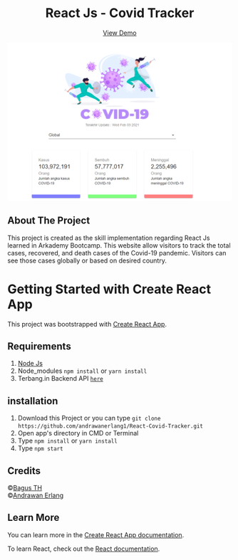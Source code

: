<h1 align='center'>React Js - Covid Tracker</h1>
  <p align="center">
    <a href="https://terbangin.netlify.app/">View Demo</a>

  </p>

![Image Banner](https://github.com/andrawanerlang1/React-Covid-Tracker/blob/master/React_CovTracker_Screenshot.PNG)

## About The Project

This project is created as the skill implementation regarding React Js learned in Arkademy Bootcamp.
This website allow visitors to track the total cases, recovered, and death cases of the Covid-19 pandemic. Visitors can see those cases globally or based on desired country.

# Getting Started with Create React App

This project was bootstrapped with [Create React App](https://github.com/facebook/create-react-app).

## Requirements

1. <a href="https://nodejs.org/en/download/">Node Js</a>
2. Node_modules `npm install` or `yarn install`
3. Terbang.in Backend API [`here`](https://github.com/andrawanerlang1/TERBANGIN-BackEnd.git)

## installation

1. Download this Project or you can type `git clone https://github.com/andrawanerlang1/React-Covid-Tracker.git`
2. Open app's directory in CMD or Terminal
3. Type `npm install` or `yarn install`
4. Type `npm start`


## Credits
©[Bagus TH](https://github.com/bagusth15/) <br />
©[Andrawan Erlang](https://github.com/andrawanerlang1)

## Learn More

You can learn more in the [Create React App documentation](https://facebook.github.io/create-react-app/docs/getting-started).

To learn React, check out the [React documentation](https://reactjs.org/).

